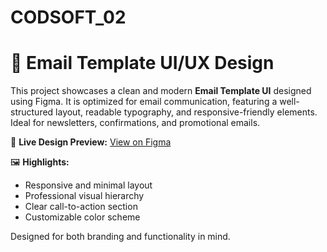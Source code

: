 # CODSOFT_02
 
# 📩 Email Template UI/UX Design

This project showcases a clean and modern **Email Template UI** designed using Figma. It is optimized for email communication, featuring a well-structured layout, readable typography, and responsive-friendly elements. Ideal for newsletters, confirmations, and promotional emails.

🔗 **Live Design Preview:** [View on Figma](https://www.figma.com/proto/PcGhUD8wI3dchXmc855Qh7/Untitled?node-id=22-2&t=S3ZoADy7Fz2pw6Wd-1)

🖼️ **Highlights:**
- Responsive and minimal layout
- Professional visual hierarchy
- Clear call-to-action section
- Customizable color scheme

Designed for both branding and functionality in mind.
